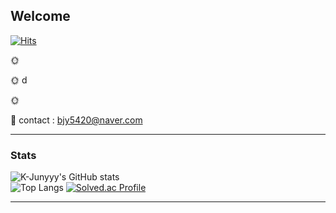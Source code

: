 ## Welcome
[![Hits](https://hits.seeyoufarm.com/api/count/incr/badge.svg?url=https%3A%2F%2Fgithub.com%2FJunYBae&count_bg=%2306B828&title_bg=%23F79400&icon=instacart.svg&icon_color=%23E7E7E7&title=%EB%B0%A9%EB%AC%B8&edge_flat=false)](https://hits.seeyoufarm.com)

🌞 

🌞 d

🌞

💌 contact : bjy5420@naver.com

----------------------------------------------------------------------------------------------------------------------
### Stats
![K-Junyyy's GitHub stats](https://github-readme-stats.vercel.app/api?username=JunYBae&show_icons=true&theme=radical)  
![Top Langs](https://github-readme-stats.vercel.app/api/top-langs/?username=JunYBae&layout=compact&theme=dark)
[![Solved.ac Profile](http://mazassumnida.wtf/api/generate_badge?boj=bjy5420)](https://solved.ac/bjy5420)

----------------------------------------------------------------------------------------------------------------------

